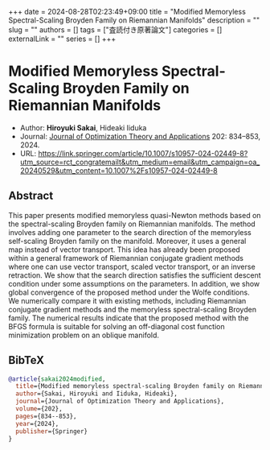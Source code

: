 +++ 
date = 2024-08-28T02:23:49+09:00
title = "Modified Memoryless Spectral-Scaling Broyden Family on Riemannian Manifolds"
description = ""
slug = ""
authors = []
tags = ["査読付き原著論文"]
categories = []
externalLink = ""
series = []
+++

# Modified Memoryless Spectral-Scaling Broyden Family on Riemannian Manifolds
- Author: **Hiroyuki Sakai**, Hideaki Iiduka
- Journal: [Journal of Optimization Theory and Applications](https://link.springer.com/journal/10957) 202: 834–853, 2024.
- URL: https://link.springer.com/article/10.1007/s10957-024-02449-8?utm_source=rct_congratemailt&utm_medium=email&utm_campaign=oa_20240529&utm_content=10.1007%2Fs10957-024-02449-8

## Abstract
This paper presents modified memoryless quasi-Newton methods based on the spectral-scaling Broyden family on Riemannian manifolds. The method involves adding one parameter to the search direction of the memoryless self-scaling Broyden family on the manifold. Moreover, it uses a general map instead of vector transport. This idea has already been proposed within a general framework of Riemannian conjugate gradient methods where one can use vector transport, scaled vector transport, or an inverse retraction. We show that the search direction satisfies the sufficient descent condition under some assumptions on the parameters. In addition, we show global convergence of the proposed method under the Wolfe conditions. We numerically compare it with existing methods, including Riemannian conjugate gradient methods and the memoryless spectral-scaling Broyden family. The numerical results indicate that the proposed method with the BFGS formula is suitable for solving an off-diagonal cost function minimization problem on an oblique manifold.

## BibTeX
```bibtex
@article{sakai2024modified,
  title={Modified memoryless spectral-scaling Broyden family on Riemannian manifolds},
  author={Sakai, Hiroyuki and Iiduka, Hideaki},
  journal={Journal of Optimization Theory and Applications},
  volume={202},
  pages={834--853},
  year={2024},
  publisher={Springer}
}
```